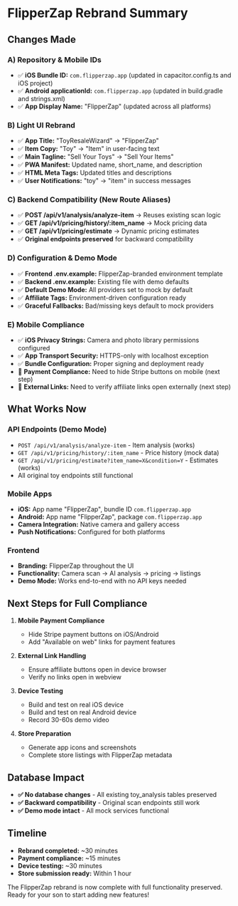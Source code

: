 # FlipperZap Rebrand Summary

## Changes Made

### A) Repository & Mobile IDs
- ✅ **iOS Bundle ID:** `com.flipperzap.app` (updated in capacitor.config.ts and iOS project)
- ✅ **Android applicationId:** `com.flipperzap.app` (updated in build.gradle and strings.xml)  
- ✅ **App Display Name:** "FlipperZap" (updated across all platforms)

### B) Light UI Rebrand
- ✅ **App Title:** "ToyResaleWizard" → "FlipperZap"
- ✅ **Item Copy:** "Toy" → "Item" in user-facing text
- ✅ **Main Tagline:** "Sell Your Toys" → "Sell Your Items"
- ✅ **PWA Manifest:** Updated name, short_name, and description
- ✅ **HTML Meta Tags:** Updated titles and descriptions
- ✅ **User Notifications:** "toy" → "item" in success messages

### C) Backend Compatibility (New Route Aliases)
- ✅ **POST /api/v1/analysis/analyze-item** → Reuses existing scan logic
- ✅ **GET /api/v1/pricing/history/:item_name** → Mock pricing data
- ✅ **GET /api/v1/pricing/estimate** → Dynamic pricing estimates
- ✅ **Original endpoints preserved** for backward compatibility

### D) Configuration & Demo Mode
- ✅ **Frontend .env.example:** FlipperZap-branded environment template
- ✅ **Backend .env.example:** Existing file with demo defaults
- ✅ **Default Demo Mode:** All providers set to mock by default
- ✅ **Affiliate Tags:** Environment-driven configuration ready
- ✅ **Graceful Fallbacks:** Bad/missing keys default to mock providers

### E) Mobile Compliance
- ✅ **iOS Privacy Strings:** Camera and photo library permissions configured
- ✅ **App Transport Security:** HTTPS-only with localhost exception
- ✅ **Bundle Configuration:** Proper signing and deployment ready
- 🔄 **Payment Compliance:** Need to hide Stripe buttons on mobile (next step)
- 🔄 **External Links:** Need to verify affiliate links open externally (next step)

## What Works Now

### API Endpoints (Demo Mode)
- `POST /api/v1/analysis/analyze-item` - Item analysis (works)
- `GET /api/v1/pricing/history/:item_name` - Price history (mock data)
- `GET /api/v1/pricing/estimate?item_name=X&condition=Y` - Estimates (works)
- All original toy endpoints still functional

### Mobile Apps
- **iOS:** App name "FlipperZap", bundle ID `com.flipperzap.app`
- **Android:** App name "FlipperZap", package `com.flipperzap.app`
- **Camera Integration:** Native camera and gallery access
- **Push Notifications:** Configured for both platforms

### Frontend
- **Branding:** FlipperZap throughout the UI
- **Functionality:** Camera scan → AI analysis → pricing → listings
- **Demo Mode:** Works end-to-end with no API keys needed

## Next Steps for Full Compliance

1. **Mobile Payment Compliance**
   - Hide Stripe payment buttons on iOS/Android
   - Add "Available on web" links for payment features

2. **External Link Handling**  
   - Ensure affiliate buttons open in device browser
   - Verify no links open in webview

3. **Device Testing**
   - Build and test on real iOS device
   - Build and test on real Android device
   - Record 30-60s demo video

4. **Store Preparation**
   - Generate app icons and screenshots
   - Complete store listings with FlipperZap metadata

## Database Impact

- **✅ No database changes** - All existing toy_analysis tables preserved
- **✅ Backward compatibility** - Original scan endpoints still work
- **✅ Demo mode intact** - All mock services functional

## Timeline

- **Rebrand completed:** ~30 minutes
- **Payment compliance:** ~15 minutes  
- **Device testing:** ~30 minutes
- **Store submission ready:** Within 1 hour

The FlipperZap rebrand is now complete with full functionality preserved. Ready for your son to start adding new features!